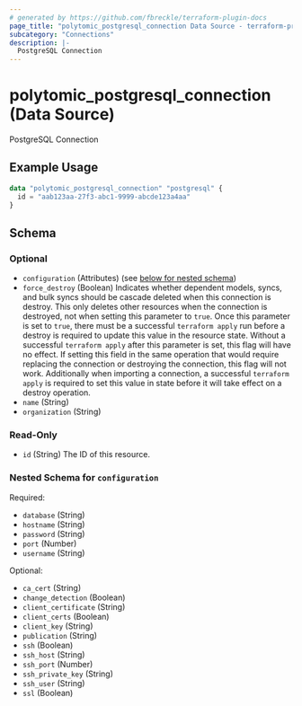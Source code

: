 ```yaml
---
# generated by https://github.com/fbreckle/terraform-plugin-docs
page_title: "polytomic_postgresql_connection Data Source - terraform-provider-polytomic"
subcategory: "Connections"
description: |-
  PostgreSQL Connection
---
```


# polytomic_postgresql_connection (Data Source)

PostgreSQL Connection

## Example Usage

```terraform
data "polytomic_postgresql_connection" "postgresql" {
  id = "aab123aa-27f3-abc1-9999-abcde123a4aa"
}
```

<!-- schema generated by tfplugindocs -->
## Schema

### Optional

- `configuration` (Attributes) (see [below for nested schema](#nestedatt--configuration))
- `force_destroy` (Boolean) Indicates whether dependent models, syncs, and bulk syncs should be cascade deleted when this connection is destroy. This only deletes other resources when the connection is destroyed, not when setting this parameter to `true`. Once this parameter is set to `true`, there must be a successful `terraform apply` run before a destroy is required to update this value in the resource state. Without a successful `terraform apply` after this parameter is set, this flag will have no effect. If setting this field in the same operation that would require replacing the connection or destroying the connection, this flag will not work. Additionally when importing a connection, a successful `terraform apply` is required to set this value in state before it will take effect on a destroy operation.
- `name` (String)
- `organization` (String)

### Read-Only

- `id` (String) The ID of this resource.

<a id="nestedatt--configuration"></a>
### Nested Schema for `configuration`

Required:

- `database` (String)
- `hostname` (String)
- `password` (String)
- `port` (Number)
- `username` (String)

Optional:

- `ca_cert` (String)
- `change_detection` (Boolean)
- `client_certificate` (String)
- `client_certs` (Boolean)
- `client_key` (String)
- `publication` (String)
- `ssh` (Boolean)
- `ssh_host` (String)
- `ssh_port` (Number)
- `ssh_private_key` (String)
- `ssh_user` (String)
- `ssl` (Boolean)


